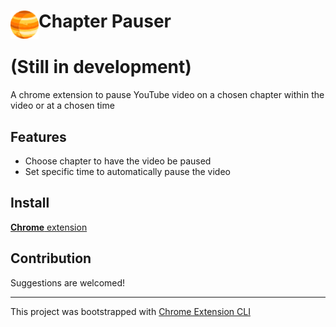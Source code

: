 # <img src="public/icons/icon_48.png" width="45" align="left"> Chapter Pauser

# (Still in development)

A chrome extension to pause YouTube video on a chosen chapter within the video or at a chosen time

## Features

- Choose chapter to have the video be paused
- Set specific time to automatically pause the video

## Install

[**Chrome** extension]() <!-- TODO: Add chrome extension link inside parenthesis -->

## Contribution

Suggestions are welcomed!

---

This project was bootstrapped with [Chrome Extension CLI](https://github.com/dutiyesh/chrome-extension-cli)


